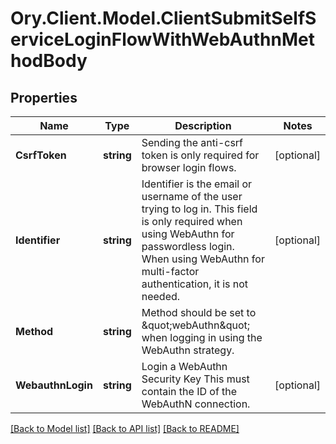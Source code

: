 # Ory.Client.Model.ClientSubmitSelfServiceLoginFlowWithWebAuthnMethodBody

## Properties

Name | Type | Description | Notes
------------ | ------------- | ------------- | -------------
**CsrfToken** | **string** | Sending the anti-csrf token is only required for browser login flows. | [optional] 
**Identifier** | **string** | Identifier is the email or username of the user trying to log in. This field is only required when using WebAuthn for passwordless login. When using WebAuthn for multi-factor authentication, it is not needed. | [optional] 
**Method** | **string** | Method should be set to \&quot;webAuthn\&quot; when logging in using the WebAuthn strategy. | 
**WebauthnLogin** | **string** | Login a WebAuthn Security Key  This must contain the ID of the WebAuthN connection. | [optional] 

[[Back to Model list]](../README.md#documentation-for-models) [[Back to API list]](../README.md#documentation-for-api-endpoints) [[Back to README]](../README.md)

